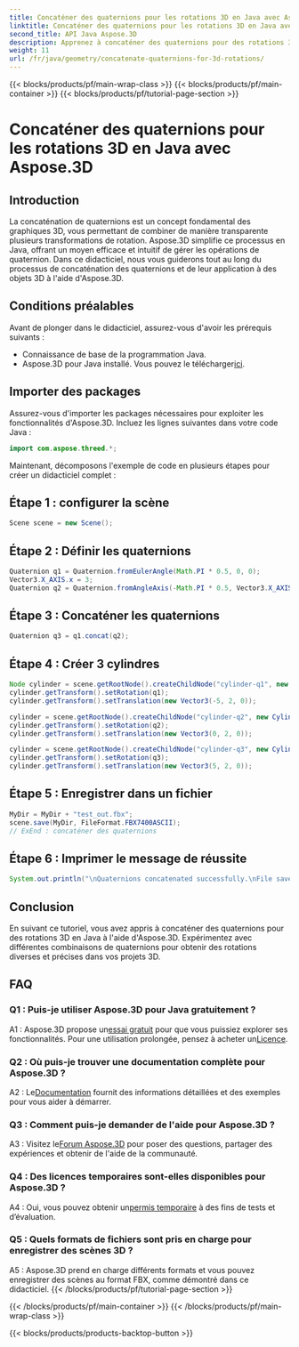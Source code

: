 ```yaml
---
title: Concaténer des quaternions pour les rotations 3D en Java avec Aspose.3D
linktitle: Concaténer des quaternions pour les rotations 3D en Java avec Aspose.3D
second_title: API Java Aspose.3D
description: Apprenez à concaténer des quaternions pour des rotations 3D en Java à l'aide d'Aspose.3D. Suivez notre guide étape par étape pour des transformations d'animation transparentes.
weight: 11
url: /fr/java/geometry/concatenate-quaternions-for-3d-rotations/
---
```


{{< blocks/products/pf/main-wrap-class >}}
{{< blocks/products/pf/main-container >}}
{{< blocks/products/pf/tutorial-page-section >}}

# Concaténer des quaternions pour les rotations 3D en Java avec Aspose.3D

## Introduction

La concaténation de quaternions est un concept fondamental des graphiques 3D, vous permettant de combiner de manière transparente plusieurs transformations de rotation. Aspose.3D simplifie ce processus en Java, offrant un moyen efficace et intuitif de gérer les opérations de quaternion. Dans ce didacticiel, nous vous guiderons tout au long du processus de concaténation des quaternions et de leur application à des objets 3D à l'aide d'Aspose.3D.

## Conditions préalables

Avant de plonger dans le didacticiel, assurez-vous d'avoir les prérequis suivants :

- Connaissance de base de la programmation Java.
- Aspose.3D pour Java installé. Vous pouvez le télécharger[ici](https://releases.aspose.com/3d/java/).

## Importer des packages

Assurez-vous d'importer les packages nécessaires pour exploiter les fonctionnalités d'Aspose.3D. Incluez les lignes suivantes dans votre code Java :

```java
import com.aspose.threed.*;
```

Maintenant, décomposons l'exemple de code en plusieurs étapes pour créer un didacticiel complet :

## Étape 1 : configurer la scène

```java
Scene scene = new Scene();
```

## Étape 2 : Définir les quaternions

```java
Quaternion q1 = Quaternion.fromEulerAngle(Math.PI * 0.5, 0, 0);
Vector3.X_AXIS.x = 3;
Quaternion q2 = Quaternion.fromAngleAxis(-Math.PI * 0.5, Vector3.X_AXIS);
```

## Étape 3 : Concaténer les quaternions

```java
Quaternion q3 = q1.concat(q2);
```

## Étape 4 : Créer 3 cylindres

```java
Node cylinder = scene.getRootNode().createChildNode("cylinder-q1", new Cylinder(0.1, 1, 2));
cylinder.getTransform().setRotation(q1);
cylinder.getTransform().setTranslation(new Vector3(-5, 2, 0));
```

```java
cylinder = scene.getRootNode().createChildNode("cylinder-q2", new Cylinder(0.1, 1, 2));
cylinder.getTransform().setRotation(q2);
cylinder.getTransform().setTranslation(new Vector3(0, 2, 0));
```

```java
cylinder = scene.getRootNode().createChildNode("cylinder-q3", new Cylinder(0.1, 1, 2));
cylinder.getTransform().setRotation(q3);
cylinder.getTransform().setTranslation(new Vector3(5, 2, 0));
```

## Étape 5 : Enregistrer dans un fichier

```java
MyDir = MyDir + "test_out.fbx";
scene.save(MyDir, FileFormat.FBX7400ASCII);
// ExEnd : concaténer des quaternions
```

## Étape 6 : Imprimer le message de réussite

```java
System.out.println("\nQuaternions concatenated successfully.\nFile saved at " + MyDir);
```

## Conclusion

En suivant ce tutoriel, vous avez appris à concaténer des quaternions pour des rotations 3D en Java à l'aide d'Aspose.3D. Expérimentez avec différentes combinaisons de quaternions pour obtenir des rotations diverses et précises dans vos projets 3D.

## FAQ

### Q1 : Puis-je utiliser Aspose.3D pour Java gratuitement ?

 A1 : Aspose.3D propose un[essai gratuit](https://releases.aspose.com/) pour que vous puissiez explorer ses fonctionnalités. Pour une utilisation prolongée, pensez à acheter un[Licence](https://purchase.aspose.com/buy).

### Q2 : Où puis-je trouver une documentation complète pour Aspose.3D ?

 A2 : Le[Documentation](https://reference.aspose.com/3d/java/) fournit des informations détaillées et des exemples pour vous aider à démarrer.

### Q3 : Comment puis-je demander de l'aide pour Aspose.3D ?

 A3 : Visitez le[Forum Aspose.3D](https://forum.aspose.com/c/3d/18) pour poser des questions, partager des expériences et obtenir de l'aide de la communauté.

### Q4 : Des licences temporaires sont-elles disponibles pour Aspose.3D ?

 A4 : Oui, vous pouvez obtenir un[permis temporaire](https://purchase.aspose.com/temporary-license/) à des fins de tests et d’évaluation.

### Q5 : Quels formats de fichiers sont pris en charge pour enregistrer des scènes 3D ?

A5 : Aspose.3D prend en charge différents formats et vous pouvez enregistrer des scènes au format FBX, comme démontré dans ce didacticiel.
{{< /blocks/products/pf/tutorial-page-section >}}

{{< /blocks/products/pf/main-container >}}
{{< /blocks/products/pf/main-wrap-class >}}

{{< blocks/products/products-backtop-button >}}
